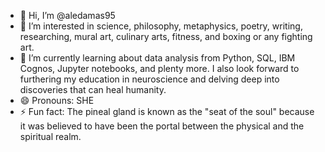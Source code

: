 - 👋 Hi, I’m @aledamas95
- 👀 I’m interested in science, philosophy, metaphysics, poetry, writing, researching, mural art, culinary arts, fitness, and boxing or any fighting art.
- 🌱 I’m currently learning about data analysis from Python, SQL, IBM Cognos, Jupyter notebooks, and plenty more. I also look forward to furthering my education in neuroscience and delving deep into discoveries that can heal humanity.
- 😄 Pronouns: SHE
- ⚡ Fun fact: The pineal gland is known as the "seat of the soul" because it was believed to have been the portal between the physical and the spiritual realm.

<!---
aledamas95/aledamas95 is a ✨ special ✨ repository because its `README.md` (this file) appears on your GitHub profile.
You can click the Preview link to take a look at your changes.
--->
